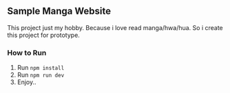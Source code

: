 ## Sample Manga Website
This project just my hobby. Because i love read manga/hwa/hua. So i create this project for prototype.

### How to Run
1. Run `npm install`
2. Run `npm run dev`
3. Enjoy..